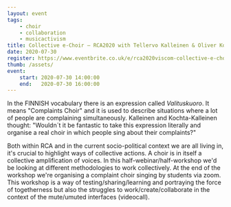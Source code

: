 ```yaml
---
layout: event
tags:
    - choir 
    - collaboration
    - musicactivism
title: Collective e-Choir – RCA2020 with Tellervo Kalleinen & Oliver Kochta-Kallleinen
date: 2020-07-30
register: https://www.eventbrite.co.uk/e/rca2020viscom-collective-e-choir-lecture-and-workshop-tickets-113442204688
thumb: /assets/
event:
    start: 2020-07-30 14:00:00
    end:   2020-07-30 16:00:00
---
```


In the FINNISH vocabulary there is an expression called *Valituskuoro*. It means "Complaints Choir" and it is used to describe situations where a lot of people are complaining simultaneously. Kalleinen and Kochta-Kalleinen thought: "Wouldn´t it be fantastic to take this expression literally and organise a real choir in which people sing about their complaints?"

Both within RCA and in the current socio-political context we are all living in, it's crucial to highlight ways of collective actions. A choir is in itself a collective amplification of voices. In this half-webinar/half-workshop we'd be looking at different methodologies to work collectively. At the end of the workshop we're organising a complaint choir singing by students via zoom. This workshop is a way of testing/sharing/learning and portraying the force of togetherness but also the struggles to work/create/collaborate in the context of the mute/umuted interfaces (videocall).
